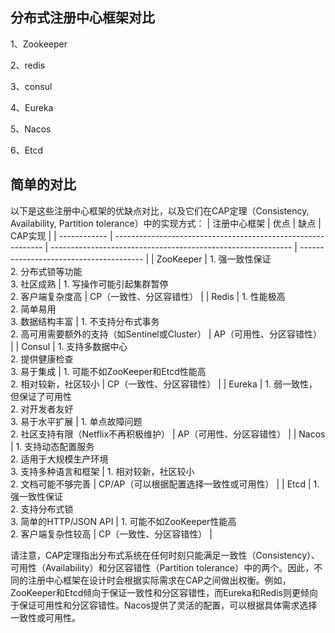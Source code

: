 ## 分布式注册中心框架对比

1、Zookeeper

2、redis

3、consul

4、Eureka

5、Nacos

6、Etcd





## 简单的对比

以下是这些注册中心框架的优缺点对比，以及它们在CAP定理（Consistency, Availability, Partition tolerance）中的实现方式：
| 注册中心框架 | 优点                                                         | 缺点                                                         | CAP实现                                 |
| ------------ | ------------------------------------------------------------ | ------------------------------------------------------------ | --------------------------------------- |
| ZooKeeper    | 1. 强一致性保证<br>2. 分布式锁等功能<br>3. 社区成熟          | 1. 写操作可能引起集群暂停<br>2. 客户端复杂度高               | CP（一致性、分区容错性）                |
| Redis        | 1. 性能极高<br>2. 简单易用<br>3. 数据结构丰富                | 1. 不支持分布式事务<br>2. 高可用需要额外的支持（如Sentinel或Cluster） | AP（可用性、分区容错性）                |
| Consul       | 1. 支持多数据中心<br>2. 提供健康检查<br>3. 易于集成          | 1. 可能不如ZooKeeper和Etcd性能高<br>2. 相对较新，社区较小    | CP（一致性、分区容错性）                |
| Eureka       | 1. 弱一致性，但保证了可用性<br>2. 对开发者友好<br>3. 易于水平扩展 | 1. 单点故障问题<br>2. 社区支持有限（Netflix不再积极维护）    | AP（可用性、分区容错性）                |
| Nacos        | 1. 支持动态配置服务<br>2. 适用于大规模生产环境<br>3. 支持多种语言和框架 | 1. 相对较新，社区较小<br>2. 文档可能不够完善                 | CP/AP（可以根据配置选择一致性或可用性） |
| Etcd         | 1. 强一致性保证<br>2. 支持分布式锁<br>3. 简单的HTTP/JSON API | 1. 可能不如ZooKeeper性能高<br>2. 客户端复杂性较高            | CP（一致性、分区容错性）                |

请注意，CAP定理指出分布式系统在任何时刻只能满足一致性（Consistency）、可用性（Availability）和分区容错性（Partition tolerance）中的两个。因此，不同的注册中心框架在设计时会根据实际需求在CAP之间做出权衡。例如，ZooKeeper和Etcd倾向于保证一致性和分区容错性，而Eureka和Redis则更倾向于保证可用性和分区容错性。Nacos提供了灵活的配置，可以根据具体需求选择一致性或可用性。